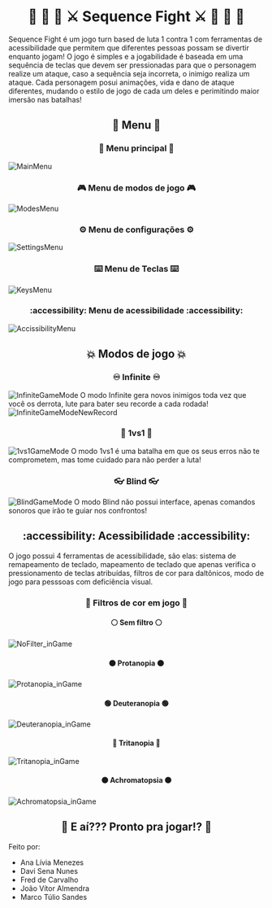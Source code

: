 <h1 align="center">🐉 🧔 🧙 ⚔️ Sequence Fight ⚔️ 🧙 🧔 🐉</h1>
Sequence Fight é um jogo turn based de luta 1 contra 1 com ferramentas de acessibilidade que permitem que diferentes pessoas possam se divertir enquanto jogam! O jogo é simples e a jogabilidade é baseada em uma sequência de teclas que devem ser pressionadas para que o personagem realize um ataque, caso a sequência seja incorreta, o inimigo realiza um ataque. Cada personagem posui animações, vida e dano de ataque diferentes, mudando o estilo de jogo de cada um deles e perimitindo maior imersão nas batalhas!

<h2 align="center">📌 Menu 📌</h2>

<h3 align="center">🤌 Menu principal 🤌</h3>

![MainMenu](https://github.com/user-attachments/assets/7bb37252-1ed5-43dc-b153-51354fc36ad2)

<h3 align="center">🎮 Menu de modos de jogo 🎮</h3>

![ModesMenu](https://github.com/user-attachments/assets/92920a7a-449e-438a-8816-e9c850a5dd38)

<h3 align="center">⚙️ Menu de configurações ⚙️</h3>

![SettingsMenu](https://github.com/user-attachments/assets/ff50898b-9eb7-4c94-aeb8-400a739b8b23)

<h3 align="center">⌨️ Menu de Teclas ⌨️</h3>

![KeysMenu](https://github.com/user-attachments/assets/4ac15642-fd43-4f91-bd3f-29004866ab9b)

<h3 align="center">:accessibility: Menu de acessibilidade :accessibility:</h3>

![AccissibilityMenu](https://github.com/user-attachments/assets/764b8ddc-54fe-4365-bc39-a4acf0fbc56c)

<h2 align="center">💥 Modos de jogo 💥</h2>

<h3 align="center">♾️ Infinite ♾️</h3>

![InfiniteGameMode](https://github.com/user-attachments/assets/a0f691b8-2889-4f2d-97dd-9923330621f7)
O modo Infinite gera novos inimigos toda vez que você os derrota, lute para bater seu recorde a cada rodada!
![InfiniteGameModeNewRecord](https://github.com/user-attachments/assets/ba847874-5881-4442-b092-15e7b3e4ca03)

<h3 align="center">💪 1vs1 🦾</h3>

![1vs1GameMode](https://github.com/user-attachments/assets/100105ca-2a5e-45eb-aa5f-d2efc9cf6131)
O modo 1vs1 é uma batalha em que os seus erros não te comprometem, mas tome cuidado para não perder a luta!

<h3 align="center">👓 Blind 👓</h3>

![BlindGameMode](https://github.com/user-attachments/assets/d197d42b-4f83-4ff9-bfd9-4602aa6d2655)
O modo Blind não possui interface, apenas comandos sonoros que irão te guiar nos confrontos!

<h2 align="center">:accessibility: Acessibilidade :accessibility:</h2>

O jogo possui 4 ferramentas de acessibilidade, são elas: sistema de remapeamento de teclado, mapeamento de teclado que apenas verifica o pressionamento de teclas atribuídas, filtros de cor para daltônicos, modo de jogo para pesssoas com deficiência visual.

<h3 align="center">🌈 Filtros de cor em jogo 🌈</h3>

<h4 align="center">⚪ Sem filtro ⚪</h4>

![NoFilter_inGame](https://github.com/user-attachments/assets/03c841c2-f74e-44cf-bb03-607014878039)

<h4 align="center">🟠 Protanopia 🟠</h4>

![Protanopia_inGame](https://github.com/user-attachments/assets/95922ac5-375c-4ac6-852f-09caf011fcc8)

<h4 align="center">🟢 Deuteranopia 🟢</h4>

![Deuteranopia_inGame](https://github.com/user-attachments/assets/627aca5d-4458-4223-aa0d-d66021f68bc7)

<h4 align="center">🔴 Tritanopia 🔴</h4>

![Tritanopia_inGame](https://github.com/user-attachments/assets/676c44cb-4a6f-42d6-b6fe-2564b6be46ab)

<h4 align="center">⚫ Achromatopsia ⚫</h4>

![Achromatopsia_inGame](https://github.com/user-attachments/assets/3eb386eb-d14a-475c-9c97-1513f3295f75)

<h2 align="center">👊 E aí??? Pronto pra jogar!? 👊</h2>

Feito por:
<ul>
    <li>Ana Lívia Menezes</li>
    <li>Davi Sena Nunes</li>
    <li>Fred de Carvalho</li>
    <li>João Vítor Almendra</li>
    <li>Marco Túlio Sandes</li>
</ul>
